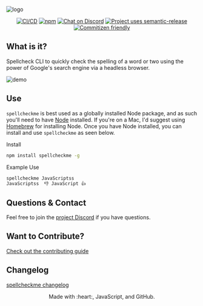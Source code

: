 ![logo](https://user-images.githubusercontent.com/16245634/103610862-b02b3b80-4ee6-11eb-8a9e-677b84a1aa03.png)

<p align="center">
  <a href="https://github.com/cujarrett/spellcheckme/actions"><img alt="CI/CD" src="https://github.com/cujarrett/spellcheckme/actions/workflows/release.yml/badge.svg"></a>
  <a href="https://www.npmjs.com/package/spellcheckme"><img alt="npm" src="https://img.shields.io/npm/dt/spellcheckme.svg"></a>
  <a href="https://discord.gg/jAA5U52"><img alt="Chat on Discord" src="https://img.shields.io/discord/460598989939802115?label=Discord"></a>
  <a href="https://github.com/semantic-release/semantic-release"><img alt="Project uses semantic-release" src="https://img.shields.io/badge/%20%20%F0%9F%93%A6%F0%9F%9A%80-semantic--release-e10079.svg"></a>
  <a href="http://commitizen.github.io/cz-cli/"><img alt="Commitizen friendly" src="https://img.shields.io/badge/commitizen-friendly-brightgreen.svg?"></a>
</p>

## What is it?

Spellcheck CLI to quickly check the spelling of a word or two using the power of Google's search
engine via a headless browser.

![demo](https://user-images.githubusercontent.com/16245634/103610858-adc8e180-4ee6-11eb-92c6-54d915ed7186.gif)

## Use

`spellcheckme` is best used as a globally installed Node package, and as such you'll need to have
[Node](https://nodejs.org/en/) installed. If you're on a Mac, I'd suggest using [Homebrew](https://brew.sh/)
for installing Node. Once you have Node installed, you can install and use `spellcheckme` as seen
below.

Install
```sh
npm install spellcheckme -g
```

Example Use
```sh
spellcheckme JavaScriptss
JavaScriptss  👎 JavaScript 👍
```

## Questions & Contact
Feel free to join the [project Discord](https://discord.gg/uuQDgzhbrd) if you have questions.

## Want to Contribute?
[Check out the contributing guide](CONTRIBUTING.md)

## Changelog
[spellcheckme changelog](CHANGELOG.md)

<p align="center">
  Made with :heart:, JavaScript, and GitHub.
</p>
